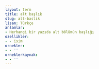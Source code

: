 ```yaml
---
layout: term
title: alt başlık
slug: alt-baslik
lisan: Türkçe
anlamlar:
- Herhangi bir yazıda alt bölümün başlığı
ozellikler:
- - isim
ornekler:
- - ''
orneklerkaynak:
- - ''
---
```

